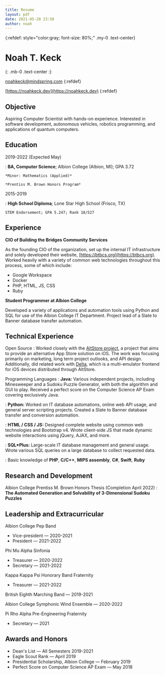 ```yaml
---
title: Resume
layout: pdf
date: 2021-05-20 23:58
author: noah
---
```


{:refdef: style="color:gray; font-size: 80%;" .my-0 .text-center}

# Noah T. Keck
{: .mb-0 .text-center :}

noahkeck@mindspring.com
{:refdef}

[https://noahkeck.dev](https://noahkeck.dev)
{:refdef}

## Objective

Aspiring Computer Scientist with hands-on experience. Interested in software development, autonomous vehicles, robotics programming, and applications of quantum computers.

## Education

2019-2022 (Expected May)

:   **BA, Computer Science**; Albion College (Albion, MI); GPA 3.72

    *Minor: Mathematics (Applied)*

    *Prentiss M. Brown Honors Program*

2015-2019

:   **High School Diploma**; Lone Star High School (Frisco, TX)

    STEM Endorsement; GPA 5.247; Rank 18/527

## Experience

**CIO of Building the Bridges Community Services**

As the founding CIO of the organization, set up the internal IT infrastructure and solely developed their website, [https://btbcs.org](https://btbcs.org). Worked heavily with a variety of common web technologies throughout this process, some of which include:

* Google Workspace
* Docker
* PHP, HTML, JS, CSS
* Ruby

**Student Programmer at Albion College**

Developed a variety of applications and automation tools using Python and SQL for use of the Albion College IT Department. Project lead of a Slate to Banner database transfer automation.

## Technical Experience

<!--My Cool Side Project
:   For items which don't have a clear time ordering, a definition
    list can be used to have named items.

    * These items can also contain lists, but you need to mind the
      indentation levels in the markdown source.
    * Second item.
-->

Open Source
:   Worked closely with the [AltStore project], a project that aims to provide an alternative App Store solution on iOS. The work was focusing primarily on marketing, long term project outlooks, and API design. Additionally, did related work with [Delta], which is a multi-emulator frontend for iOS devices distributed through AltStore.

Programming Languages
:   **Java:** Various independent projects, including Minesweeper and a Sudoku Puzzle Generator, with both the algorithm and GUI to play. Received a perfect score on the Computer Science AP Exam covering exclusively Java.

:   **Python:** Worked on IT database automations, online web API usage, and general server scripting projects. Created a Slate to Banner database transfer and conversion automation.

:   **HTML / CSS / JS:** Designed complete website using common web technologies and Bootstrap v4. Wrote client-side JS that made dynamic website interactions using jQuery, AJAX, and more.

:   **SQL*Plus:** Large-scale IT database management and general usage. Wrote various SQL queries on a large database to collect requested data.

:   Basic knowledge of **PHP**, **C/C++**, **MIPS assembly**, **C#**, **Swift**, **Ruby**

[AltStore project]: https://github.com/rileytestut/AltStore "AltStore"
[Delta]: https://github.com/rileytestut/Delta "Delta"

## Research and Development

Albion College Prentiss M. Brown Honors Thesis (Completion April 2022)
:   **The Automated Generation and Solvability of 3-Dimensional Sudoku Puzzles**

## Leadership and Extracurricular

Albion College Pep Band
* Vice-president — 2020-2021
* President — 2021-2022

Phi Mu Alpha Sinfonia
* Treasurer — 2020-2022
* Secretary — 2021-2022

Kappa Kappa Psi Honorary Band Fraternity
* Treasurer — 2021-2022

British Eighth Marching Band — 2019-2021

Albion College Symphonic Wind Ensemble — 2020-2022

Pi Rho Alpha Pre-Engineering Fraternity
* Secretary — 2021

## Awards and Honors

* Dean's List — All Semesters 2019-2021
* Eagle Scout Rank — April 2019
* Presidential Scholarship, Albion College — February 2019
* Perfect Score on Computer Science AP Exam — May 2018
